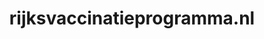 ---
layout: post
title:  "rijksvaccinatieprogramma.nl"
internal_url:  "/dutchgov/rijksvaccinatieprogramma.nl.html"
categories: dutchgov
---